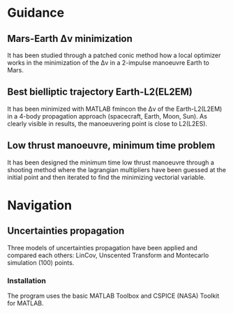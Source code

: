 # Guidance

## Mars-Earth Δv minimization
It has been studied through a patched conic method how a local optimizer works in the minimization of the Δv in a 2-impulse manoeuvre Earth to Mars.

## Best bielliptic trajectory Earth-L2(EL2EM)
It has been minimized with MATLAB fmincon the Δv of the Earth-L2(L2EM) in a 4-body propagation approach (spacecraft, Earth, Moon, Sun). As clearly visible in results, the manoeuvering point is close to L2(L2ES).

## Low thrust manoeuvre, minimum time problem
It has been designed the minimum time low thrust manoeuvre through a shooting method where the lagrangian multipliers have been guessed at the initial point and then iterated to find the minimizing vectorial variable.

# Navigation

## Uncertainties propagation
Three models of uncertainties propagation have been applied and compared each others: LinCov, Unscented Transform and Montecarlo simulation (100) points.

### Installation
The program uses the basic MATLAB Toolbox and CSPICE (NASA) Toolkit for MATLAB.
